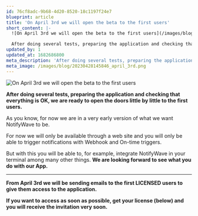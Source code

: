 ```yaml
---
id: 76cf8adc-9b68-4d20-8520-18c1197f24e7
blueprint: article
title: 'On April 3rd we will open the beta to the first users'
short_content: |-
  ![On April 3rd we will open the beta to the first users](/images/blog/20230428145846_april_3rd.png)

  After doing several tests, preparing the application and checking that everything is OK, we are ready to open the doors little by little to the first users.
updated_by: 1
updated_at: 1682686800
meta_description: 'After doing several tests, preparing the application and checking that everything is OK, we are ready to open the doors little by little to the first users.'
meta_image: /images/blog/20230428145846_april_3rd.png
---
```

![On April 3rd we will open the beta to the first users](/images/blog/20230428145846_april_3rd.png)

**After doing several tests, preparing the application and checking that everything is OK, we are ready to open the doors little by little to the first users.**

As you know, for now we are in a very early version of what we want NotifyWave to be.

For now we will only be available through a web site and you will only be able to trigger notifications with Webhook and On-time triggers.

But with this you will be able to, for example, integrate NotifyWave in your terminal among many other things. **We are looking forward to see what you do with our App.**

---

**From April 3rd we will be sending emails to the first LICENSED users to give them access to the application.**

**If you want to access as soon as possible, get your license (below) and you will receive the invitation very soon.**